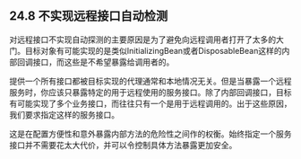 ## 24.8 不实现远程接口自动检测

对远程接口不实现自动探测的主要原因是为了避免向远程调用者打开了太多的大门。目标对象有可能实现的是类似InitializingBean或者DisposableBean这样的内部回调接口，而这些是不希望暴露给调用者的。

提供一个所有接口都被目标实现的代理通常和本地情况无关。但是当暴露一个远程服务时，你应该只暴露特定的用于远程使用的服务接口。除了内部回调接口，目标有可能实现了多个业务接口，而往往只有一个是用于远程调用的。出于这些原因，我们要求指定这样的服务接口。

这是在配置方便性和意外暴露内部方法的危险性之间作的权衡。始终指定一个服务接口并不需要花太大代价，并可以令控制具体方法暴露更加安全。

